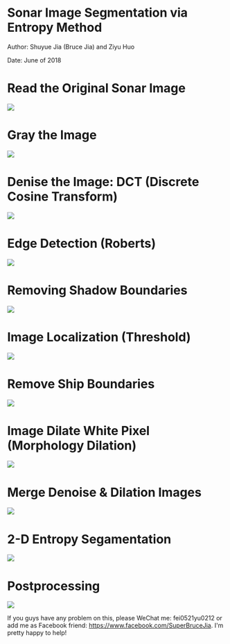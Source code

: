 # Sonar Image Segmentation via Entropy Method

Author: Shuyue Jia (Bruce Jia) and Ziyu Huo

Date: June of 2018

# Read the Original Sonar Image

![](https://github.com/SuperBruceJia/Sonar-Image-Segmentation-through-Entropy-Method/blob/master/codes/sonar_original.jpg)

# Gray the Image

![](https://github.com/SuperBruceJia/Sonar-Image-Segmentation-through-Entropy-Method/blob/master/codes/Img_gray.jpg)

# Denise the Image: DCT (Discrete Cosine Transform) 

![](https://github.com/SuperBruceJia/Sonar-Image-Segmentation-through-Entropy-Method/blob/master/codes/Img_Denoise.jpg)

# Edge Detection (Roberts)

![](https://github.com/SuperBruceJia/Sonar-Image-Segmentation-through-Entropy-Method/blob/master/codes/Img_Edge.jpg)

# Removing Shadow Boundaries

![](https://github.com/SuperBruceJia/Sonar-Image-Segmentation-through-Entropy-Method/blob/master/codes/Removing_Shadow_Boundaries.jpg)

# Image Localization (Threshold)

![](https://github.com/SuperBruceJia/Sonar-Image-Segmentation-through-Entropy-Method/blob/master/codes/Localization.jpg)

# Remove Ship Boundaries

![](https://github.com/SuperBruceJia/Sonar-Image-Segmentation-through-Entropy-Method/blob/master/codes/Dilate_New_Img.jpg)

# Image Dilate White Pixel (Morphology Dilation)

![](https://github.com/SuperBruceJia/Sonar-Image-Segmentation-through-Entropy-Method/blob/master/codes/Img_Dilate.jpg)

# Merge Denoise & Dilation Images

![](https://github.com/SuperBruceJia/Sonar-Image-Segmentation-through-Entropy-Method/blob/master/codes/Expanded_Image.jpg)

# 2-D Entropy Segamentation

![](https://github.com/SuperBruceJia/Sonar-Image-Segmentation-through-Entropy-Method/blob/master/codes/Img_Entropy.jpg)

# Postprocessing

![](https://github.com/SuperBruceJia/Sonar-Image-Segmentation-through-Entropy-Method/blob/master/codes/Final_Image.jpg)

If you guys have any problem on this, please WeChat me: fei0521yu0212 or add me as Facebook friend: https://www.facebook.com/SuperBruceJia. I'm pretty happy to help!

